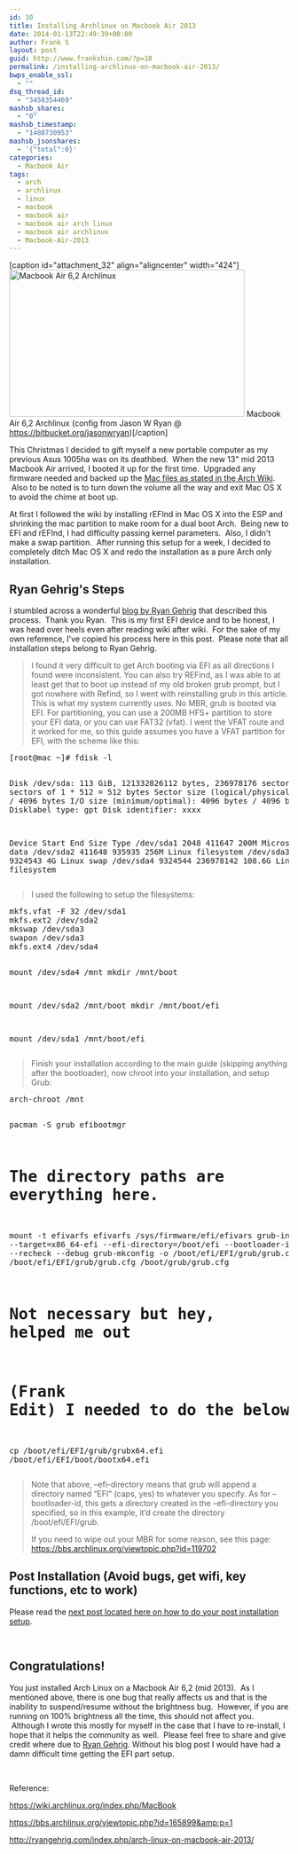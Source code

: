 ```yaml
---
id: 10
title: Installing Archlinux on Macbook Air 2013
date: 2014-01-13T22:49:39+00:00
author: Frank S
layout: post
guid: http://www.frankshin.com/?p=10
permalink: /installing-archlinux-on-macbook-air-2013/
bwps_enable_ssl:
  - ""
dsq_thread_id:
  - "3458354469"
mashsb_shares:
  - "0"
mashsb_timestamp:
  - "1480730953"
mashsb_jsonshares:
  - '{"total":0}'
categories:
  - Macbook Air
tags:
  - arch
  - archlinux
  - linux
  - macbook
  - macbook air
  - macbook air arch linux
  - macbook air archlinux
  - Macbook-Air-2013
---
```

[caption id="attachment_32" align="aligncenter" width="424"]<a href="http://frankshin.com/wp-content/uploads/2014/01/FreedomX-1301141.png"><img class="wp-image-32 " src="http://frankshin.com/wp-content/uploads/2014/01/FreedomX-1301141.png" alt="Macbook Air 6,2 Archlinux" width="424" height="265" /></a> Macbook Air 6,2 Archlinux (config from Jason W Ryan @ https://bitbucket.org/jasonwryan)[/caption]

This Christmas I decided to gift myself a new portable computer as my previous Asus 1005ha was on its deathbed.  When the new 13" mid 2013 Macbook Air arrived, I booted it up for the first time.  Upgraded any firmware needed and backed up the <a href="https://wiki.archlinux.org/index.php/MacBook#Installation_of_Mac_OS_X_and_firmware_update" target="_blank">Mac files as stated in the Arch Wiki</a>.  Also to be noted is to turn down the volume all the way and exit Mac OS X to avoid the chime at boot up.

At first I followed the wiki by installing rEFInd in Mac OS X into the ESP and shrinking the mac partition to make room for a dual boot Arch.  Being new to EFI and rEFInd, I had difficulty passing kernel parameters.  Also, I didn't make a swap partition.  After running this setup for a week, I decided to completely ditch Mac OS X and redo the installation as a pure Arch only installation.
<h2>Ryan Gehrig's Steps</h2>
I stumbled across a wonderful <a href="http://ryangehrig.com/index.php/arch-linux-on-macbook-air-2013/" target="_blank">blog by Ryan Gehrig</a> that described this process.  Thank you Ryan.  This is my first EFI device and to be honest, I was head over heels even after reading wiki after wiki.  For the sake of my own reference, I've copied his process here in this post.  Please note that all installation steps belong to Ryan Gehrig.
<blockquote>I found it very difficult to get Arch booting via EFI as all directions I found were inconsistent. You can also try REFind, as I was able to at least get that to boot up instead of my old broken grub prompt, but I got nowhere with Refind, so I went with reinstalling grub in this article. This is what my system currently uses. No MBR, grub is booted via EFI. For partitioning, you can use a 200MB HFS+ partition to store your EFI data, or you can use FAT32 (vfat). I went the VFAT route and it worked for me, so this guide assumes you have a VFAT partition for EFI, with the scheme like this:</blockquote>
<pre>[root@mac ~]# fdisk -l

Disk /dev/sda: 113 GiB, 121332826112 bytes, 236978176 sectors
Units: sectors of 1 * 512 = 512 bytes
Sector size (logical/physical): 512 bytes / 4096 bytes
I/O size (minimum/optimal): 4096 bytes / 4096 bytes
Disklabel type: gpt
Disk identifier: xxxx

Device Start End Size Type
/dev/sda1 2048 411647 200M Microsoft basic data
/dev/sda2 411648 935935 256M Linux filesystem
/dev/sda3 935936 9324543 4G Linux swap
/dev/sda4 9324544 236978142 108.6G Linux filesystem</pre>
<blockquote>I used the following to setup the filesystems:</blockquote>
<pre>mkfs.vfat -F 32 /dev/sda1
mkfs.ext2 /dev/sda2
mkswap /dev/sda3
swapon /dev/sda3
mkfs.ext4 /dev/sda4

mount /dev/sda4 /mnt
mkdir /mnt/boot

mount /dev/sda2 /mnt/boot
mkdir /mnt/boot/efi

mount /dev/sda1 /mnt/boot/efi</pre>
<blockquote>Finish your installation according to the main guide (skipping anything after the bootloader), now chroot into your installation, and setup Grub:</blockquote>
<pre>arch-chroot /mnt

pacman -S grub efibootmgr

# The directory paths are everything here.
mount -t efivarfs efivarfs /sys/firmware/efi/efivars
grub-install --target=x86_64-efi --efi-directory=/boot/efi --bootloader-id=grub --recheck --debug
grub-mkconfig -o /boot/efi/EFI/grub/grub.cfg
cp /boot/efi/EFI/grub/grub.cfg /boot/grub/grub.cfg

# Not necessary but hey, helped me out
# (Frank Edit) I needed to do the below line to make it work
cp /boot/efi/EFI/grub/grubx64.efi /boot/efi/EFI/boot/bootx64.efi</pre>
<blockquote>Note that above, –efi-directory means that grub will append a directory named “EFI” (caps, yes) to whatever you specify. As for –bootloader-id, this gets a directory created in the –efi-directory you specified, so in this example, it’d create the directory /boot/efi/EFI/grub.

If you need to wipe out your MBR for some reason, see this page: https://bbs.archlinux.org/viewtopic.php?id=119702</blockquote>
<h2>Post Installation (Avoid bugs, get wifi, key functions, etc to work)</h2>
Please read the <a href="http://www.frankshin.com/macbook-air-62-2013-setting-it-up-with-archlinux/">next post located here on how to do your post installation setup</a>.

&nbsp;
<h2>Congratulations!</h2>
You just installed Arch Linux on a Macbook Air 6,2 (mid 2013).  As I mentioned above, there is one bug that really affects us and that is the inability to suspend/resume without the brightness bug.  However, if you are running on 100% brightness all the time, this should not affect you.  Although I wrote this mostly for myself in the case that I have to re-install, I hope that it helps the community as well.  Please feel free to share and give credit where due to <a href="http://ryangehrig.com/index.php/arch-linux-on-macbook-air-2013/">Ryan Gehrig</a>. Without his blog post I would have had a damn difficult time getting the EFI part setup.

&nbsp;

Reference:

<a href="https://wiki.archlinux.org/index.php/MacBook">https://wiki.archlinux.org/index.php/MacBook</a>

<a href="https://bbs.archlinux.org/viewtopic.php?id=165899&amp;p=1">https://bbs.archlinux.org/viewtopic.php?id=165899&amp;p=1</a>

<a href="http://ryangehrig.com/index.php/arch-linux-on-macbook-air-2013/">http://ryangehrig.com/index.php/arch-linux-on-macbook-air-2013/</a>